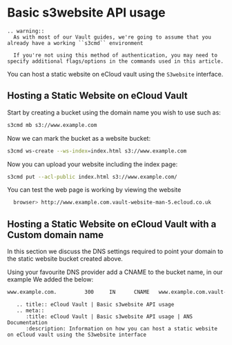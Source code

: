 # Basic s3website API usage

```eval_rst
.. warning::
  As with most of our Vault guides, we're going to assume that you already have a working ``s3cmd`` environment

  If you're not using this method of authentication, you may need to specify additional flags/options in the commands used in this article.
```

You can host a static website on eCloud vault using the `S3website` interface.

## Hosting a Static Website on eCloud Vault

Start by creating a bucket using the domain name you wish to use such as:

```bash
s3cmd mb s3://www.example.com
```

Now we can mark the bucket as a website bucket:

```bash
s3cmd ws-create --ws-index=index.html s3://www.example.com
```

Now you can upload your website including the index page:

```bash
s3cmd put --acl-public index.html s3://www.example.com/
```

You can test the web page is working by viewing the website

```bash
  browser> http://www.example.com.vault-website-man-5.ecloud.co.uk
```

## Hosting a Static Website on eCloud Vault with a Custom domain name

In this section we discuss the DNS settings required to point your domain to the static website bucket created above.

Using your favourite DNS provider add a CNAME to the bucket name, in our example We added the below:

```bash
www.example.com.         300     IN      CNAME   www.example.com.vault-website-man-5.ecloud.co.uk
```

```eval_rst
   .. title:: eCloud Vault | Basic s3website API usage
   .. meta::
      :title: eCloud Vault | Basic s3website API usage | ANS Documentation
      :description: Information on how you can host a static website on eCloud vault using the S3website interface
```
